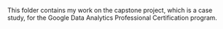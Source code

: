 This folder contains my work on the capstone project, which is a case study,
for the Google Data Analytics Professional Certification program.
